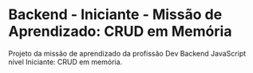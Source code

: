 # Backend - Iniciante - Missão de Aprendizado: CRUD em Memória
Projeto da missão de aprendizado da profissão Dev Backend JavaScript nível Iniciante: CRUD em memória.
